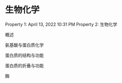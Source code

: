 # 生物化学

Property 1: April 13, 2022 10:31 PM
Property 2: 生物化学

概述

氨基酸与蛋白质化学

蛋白质的结构与功能

蛋白质的折叠与功能

酶